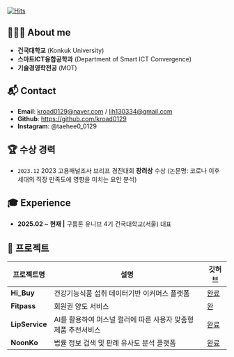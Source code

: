 [![Hits](https://hits.seeyoufarm.com/api/count/incr/badge.svg?url=https%3A%2F%2Fgithub.com%2Fljh130334&count_bg=%23FFB6F3&title_bg=%23555555&icon=&icon_color=%23E7E7E7&title=GITHUB&edge_flat=false)](https://github.com/ljh130334)

## 👩🏻‍💻 About me 
- **건국대학교** (Konkuk University) 
- **스마트ICT융합공학과** (Department of Smart ICT Convergence)   
- **기술경영학전공** (MOT)

## 📬 Contact
- **Email**: [kroad0129@naver.com](mailto:kroad0129@naver.com) / [ljh130334@gmail.com](mailto:ajk8610@gmail.com)
- **Github**: https://github.com/kroad0129
- **Instagram**: @taehee0_0129
    
## 🏆 수상 경력
- `2023.12` 2023 고용패널조사 브리프 경진대회 **장려상** 수상 (논문명: 코로나 이후 세대의 직장 만족도에 영향을 미치는 요인 분석)

## 🎓 Experience
- **2025.02 ~ 현재  |**  구름톤 유니브 4기 건국대학교(서울) 대표

## 📃 프로젝트

| 프로젝트명 | 설명 | 깃허브 |
|------------|------|--------|
| **Hi_Buy** | 건강기능식품 섭취 데이터기반 이커머스 플랫폼 | [완료](https://github.com/kroad0129/Hi_Buy) |
| **Fitpass** | 회원권 양도 서비스 | [완](https://github.com/kroad0129/fitpass) |
| **LipService** | AI를 활용하여 퍼스널 컬러에 따른 사용자 맞춤형 제품 추천서비스 | [완료](https://github.com/kroad0129/lipservice) |
| **NoonKo** | 법률 정보 검색 및 판례 유사도 분석 플랫폼 | [완료](https://github.com/kroad0129/noonko) |


